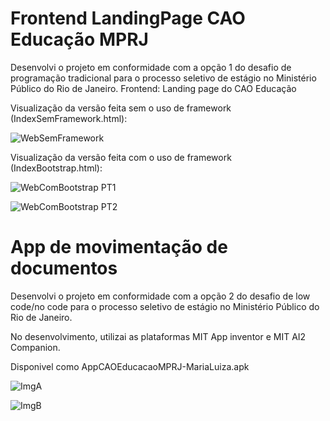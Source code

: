 # Frontend LandingPage CAO Educação MPRJ

Desenvolvi o projeto em conformidade com a opção 1 do desafio de programação tradicional para o processo seletivo de estágio no Ministério Público do Rio de Janeiro.
Frontend: Landing page do CAO Educação

Visualização da versão feita sem o uso de framework (IndexSemFramework.html):

![WebSemFramework](https://github.com/marialuiza15/FrontendLandingPage-CAOEduca-o-MariaLuiza/assets/148253498/c2a26bfc-e8f3-410a-a98b-619f5766e082)


Visualização da versão feita com o uso de framework (IndexBootstrap.html):

![WebComBootstrap PT1](https://github.com/marialuiza15/FrontendLandingPage-CAOEduca-o-MariaLuiza/assets/148253498/3170f853-6d91-4706-8c6e-9e55b872981b)

![WebComBootstrap PT2](https://github.com/marialuiza15/FrontendLandingPage-CAOEduca-o-MariaLuiza/assets/148253498/a889d0e4-fa3e-4e9c-b49d-383e393c2adb)

# App de movimentação de documentos

Desenvolvi o projeto em conformidade com a opção 2 do desafio de low code/no code para o processo seletivo de estágio no Ministério Público do Rio de Janeiro.

No desenvolvimento, utilizai as plataformas MIT App inventor e MIT AI2 Companion.

Disponivel como AppCAOEducacaoMPRJ-MariaLuiza.apk

 ![ImgA](https://github.com/marialuiza15/FrontendLandingPage-CAOEduca-o-MariaLuiza/assets/148253498/a068be7e-31ae-47ed-9c8e-2ba54a8d7ff3)
 
![ImgB](https://github.com/marialuiza15/FrontendLandingPage-CAOEduca-o-MariaLuiza/assets/148253498/a5746d02-96e3-4578-bd99-bf4e8ddf5852)
